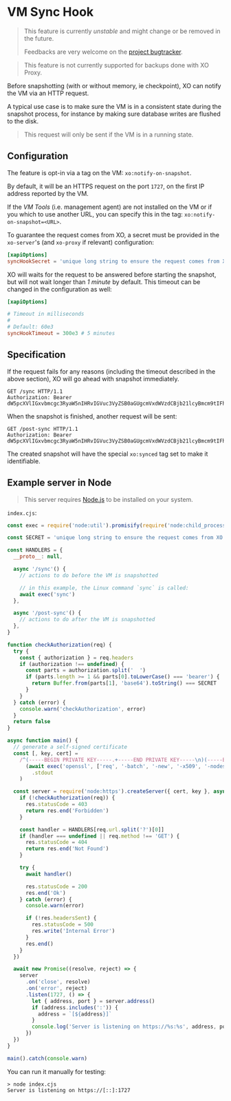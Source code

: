 # VM Sync Hook

> This feature is currently _unstable_ and might change or be removed in the future.
>
> Feedbacks are very welcome on the [project bugtracker](https://github.com/vatesfr/xen-orchestra/issues).

> This feature is not currently supported for backups done with XO Proxy.

Before snapshotting (with or without memory, ie checkpoint), XO can notify the VM via an HTTP request.

A typical use case is to make sure the VM is in a consistent state during the snapshot process, for instance by making sure database writes are flushed to the disk.

> This request will only be sent if the VM is in a running state.

## Configuration

The feature is opt-in via a tag on the VM: `xo:notify-on-snapshot`.

By default, it will be an HTTPS request on the port `1727`, on the first IP address reported by the VM.

If the _VM Tools_ (i.e. management agent) are not installed on the VM or if you which to use another URL, you can specify this in the tag: `xo:notify-on-snapshot=<URL>`.

To guarantee the request comes from XO, a secret must be provided in the `xo-server`'s (and `xo-proxy` if relevant) configuration:

```toml
[xapiOptions]
syncHookSecret = 'unique long string to ensure the request comes from XO'
```

XO will waits for the request to be answered before starting the snapshot, but will not wait longer than _1 minute_ by default. This timeout can be changed in the configuration as well:

```toml
[xapiOptions]

# Timeout in milliseconds
#
# Default: 60e3
syncHookTimeout = 300e3 # 5 minutes
```

## Specification

If the request fails for any reasons (including the timeout described in the above section), XO will go ahead with snapshot immediately.

```http
GET /sync HTTP/1.1
Authorization: Bearer dW5pcXVlIGxvbmcgc3RyaW5nIHRvIGVuc3VyZSB0aGUgcmVxdWVzdCBjb21lcyBmcm9tIFhP
```

When the snapshot is finished, another request will be sent:

```http
GET /post-sync HTTP/1.1
Authorization: Bearer dW5pcXVlIGxvbmcgc3RyaW5nIHRvIGVuc3VyZSB0aGUgcmVxdWVzdCBjb21lcyBmcm9tIFhP
```

The created snapshot will have the special `xo:synced` tag set to make it identifiable.

## Example server in Node

> This server requires [Node.js](https://nodejs.org/en/download/) to be installed on your system.

`index.cjs`:

```js
const exec = require('node:util').promisify(require('node:child_process').execFile)

const SECRET = 'unique long string to ensure the request comes from XO'

const HANDLERS = {
  __proto__: null,

  async '/sync'() {
    // actions to do before the VM is snapshotted

    // in this example, the Linux command `sync` is called:
    await exec('sync')
  },

  async '/post-sync'() {
    // actions to do after the VM is snapshotted
  },
}

function checkAuthorization(req) {
  try {
    const { authorization } = req.headers
    if (authorization !== undefined) {
      const parts = authorization.split('  ')
      if (parts.length >= 1 && parts[0].toLowerCase() === 'bearer') {
        return Buffer.from(parts[1], 'base64').toString() === SECRET
      }
    }
  } catch (error) {
    console.warn('checkAuthorization', error)
  }
  return false
}

async function main() {
  // generate a self-signed certificate
  const [, key, cert] =
    /^(-----BEGIN PRIVATE KEY-----.+-----END PRIVATE KEY-----\n)(-----BEGIN CERTIFICATE-----.+-----END CERTIFICATE-----\n)$/s.exec(
      (await exec('openssl', ['req', '-batch', '-new', '-x509', '-nodes', '-newkey', 'rsa:2048', '-keyout', '-']))
        .stdout
    )

  const server = require('node:https').createServer({ cert, key }, async function onRequest(req, res) {
    if (!checkAuthorization(req)) {
      res.statusCode = 403
      return res.end('Forbidden')
    }

    const handler = HANDLERS[req.url.split('?')[0]]
    if (handler === undefined || req.method !== 'GET') {
      res.statusCode = 404
      return res.end('Not Found')
    }

    try {
      await handler()

      res.statusCode = 200
      res.end('Ok')
    } catch (error) {
      console.warn(error)

      if (!res.headersSent) {
        res.statusCode = 500
        res.write('Internal Error')
      }
      res.end()
    }
  })

  await new Promise((resolve, reject) => {
    server
      .on('close', resolve)
      .on('error', reject)
      .listen(1727, () => {
        let { address, port } = server.address()
        if (address.includes(':')) {
          address = `[${address}]`
        }
        console.log('Server is listening on https://%s:%s', address, port)
      })
  })
}

main().catch(console.warn)
```

You can run it manually for testing:

```
> node index.cjs
Server is listening on https://[::]:1727
```
